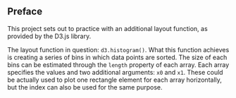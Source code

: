 <!-- Link to the work-in-progress pen right [here](). -->

## Preface

This project sets out to practice with an additional layout function, as provided by the D3.js library.

The layout function in question: `d3.histogram()`. What this function achieves is creating a series of bins in which data points are sorted. The size of each bins can be estimated through the `length` property of each array. Each array specifies the values and two additional arguments: `x0` and `x1`. These could be actually used to plot one rectangle element for each array horizontally, but the index can also be used for the same purpose.
